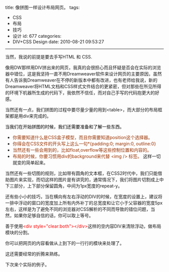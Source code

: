 title: 像拼图一样设计布局网页。
tags:
  - CSS
  - 布局
  - 技巧
  - 设计
id: 677
categories:
  - DIV+CSS Design
date: 2010-08-21 09:53:27
---

当然，我说的前提是要去手写HTML 和 CSS.

像用DW那样用DIV拼出来的网页，我真的会很担心而且怀疑是否会在实际的浏览器中错位，这是我坚持一直不用Dreamweaver软件来设计网页的主要原因，虽然有人告诉我Dreamweaver在不停的新版本中都有改进，也有老师给我说，新的Dreamweaver将HTML文档和CSS样式文件结合的更紧密，但对那些在所见所得的环境下机器所生成的代码下，我依然不信任，而对自己手写的代码抱更大的好感。

当然还有一点，我们拼图的过程中要尽量少量的用到&lt;table&gt;，而大部分的布局框架都是用div来完成的。

<span><span style="color: #000000;">当我们在开始拼图的时候，我们还需要准备和了解一些东西。</span></span>

*   <span style="color: #993300;">你需要知道什么是CSS盒子模型，而且你需要知道position这个选择器。</span>
*   <span style="color: #993300;">你得会在CSS文件的开头写上这么一句*{padding:0; margin:0, outline:0}</span>
*   <span style="color: #993300;">当然还有一些会用到的，比如float,overflow等这些控制位置和内容的。</span>
*   <span style="color: #993300;">布局的时候，你要习惯用div的background来代替 &lt;img /&gt; 标签。</span>
这样一切就变的简单起来。

<!--more-->

当然还有一些切图的规则，比如带有圆角的文本框，在CSS2时代中，我们只能借助图片来实现，而切这样的图片是有讲究的，通常情况下，我们将图片切割成上中下三部分，上下部分保留圆角，中间为1px宽度的repeat-y。

还有些小小的技巧，当在横向有左右浮动的DIV的时候，在宽度的设置上，建议将一排中浮动的窗口的宽度加上所有内外补丁的总宽度和让它小于父容器的宽度5px左右，这样是为了避免不同的浏览器对CSS解析的不同而导致的错位问题，当然，如果你足够自信的话，你可以取上等号。

善于使用<span style="color: #ff0000;">&lt;div style="clear:both"&gt;&lt;/div&gt;</span>这样的空内容DIV来清除浮动，做布局模块的分割。

你可以把网页的内容看做从上到下的一行行的模块来处理了。

这还需要经常的折腾来熟练。

下次来个实际的例子。